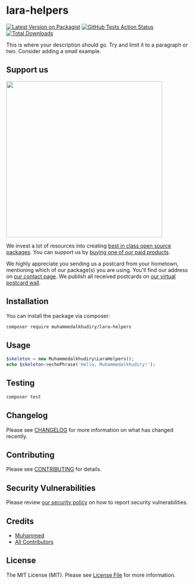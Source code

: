 # lara-helpers

[![Latest Version on Packagist](https://img.shields.io/packagist/v/muhammedalkhudiry/lara-helpers.svg?style=flat-square)](https://packagist.org/packages/muhammedalkhudiry/lara-helpers)
[![GitHub Tests Action Status](https://img.shields.io/github/workflow/status/muhammedalkhudiry/lara-helpers/Tests?label=tests)](https://github.com/muhammedalkhudiry/lara-helpers/actions?query=workflow%3ATests+branch%3Amaster)
[![Total Downloads](https://img.shields.io/packagist/dt/muhammedalkhudiry/lara-helpers.svg?style=flat-square)](https://packagist.org/packages/muhammedalkhudiry/lara-helpers)


This is where your description should go. Try and limit it to a paragraph or two. Consider adding a small example.

## Support us

[<img src="https://github-ads.s3.eu-central-1.amazonaws.com/package-skeleton-php.jpg?t=1" width="419px" />](https://spatie.be/github-ad-click/package-skeleton-php)

We invest a lot of resources into creating [best in class open source packages](https://spatie.be/open-source). You can support us by [buying one of our paid products](https://spatie.be/open-source/support-us).

We highly appreciate you sending us a postcard from your hometown, mentioning which of our package(s) you are using. You'll find our address on [our contact page](https://spatie.be/about-us). We publish all received postcards on [our virtual postcard wall](https://spatie.be/open-source/postcards).

## Installation

You can install the package via composer:

```bash
composer require muhammedalkhudiry/lara-helpers
```

## Usage

```php
$skeleton = new Muhammedalkhudiry\LaraHelpers();
echo $skeleton->echoPhrase('Hello, Muhammedalkhudiry!');
```

## Testing

```bash
composer test
```

## Changelog

Please see [CHANGELOG](CHANGELOG.md) for more information on what has changed recently.

## Contributing

Please see [CONTRIBUTING](.github/CONTRIBUTING.md) for details.

## Security Vulnerabilities

Please review [our security policy](../../security/policy) on how to report security vulnerabilities.

## Credits

- [Muhammed](https://github.com/MuhammedAlkhudiry)
- [All Contributors](../../contributors)

## License

The MIT License (MIT). Please see [License File](LICENSE.md) for more information.
